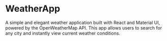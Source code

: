 # WeatherApp
A simple and elegant weather application built with React and Material UI, powered by the OpenWeatherMap API. This app allows users to search for any city and instantly view current weather conditions.


